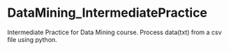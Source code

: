 # DataMining_IntermediatePractice
Intermediate Practice for Data Mining course. Process data(txt) from a csv file using python.
